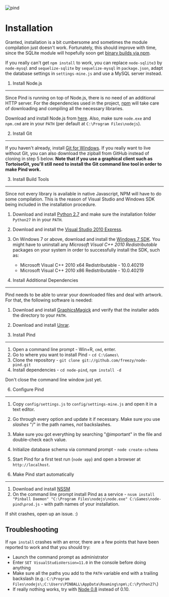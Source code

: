 ![pind](https://raw.github.com/freezy/node-pind/gh-pages/img/hipsterlogo-install.png)

Installation
============

Granted, installation is a bit cumbersome and sometimes the module compilation just doesn't work. Fortunately, this
should improve with time, since the SQLite module will hopefully soon get [binary builds via npm](https://github.com/developmentseed/node-sqlite3/issues/67).

If you really can't get `npm install` to work, you can replace `node-sqlite3` by `node-mysql` and `sequelize-sqlite` by
`sequelize-mysql` in `package.json`, adapt the database settings in `settings-mine.js` and use a MySQL server instead.


1. Install Node.js
------------------
Since Pind is running on top of Node.js, there is no need of an additional
HTTP server. For the dependencies used in the project,
[npm](https://github.com/isaacs/npm) will take care of downloading and
compiling all the necessary libraries.

Download and install Node.js from [here](http://nodejs.org/). Also, make sure
`node.exe` and `npm.cmd` are in your `PATH` (per default at `C:\Program Files\nodejs`).


2. Install Git
--------------
If you haven't already, install [Git for Windows](https://code.google.com/p/msysgit/downloads/list?q=full+installer+official+git). If you really want
to live without Git, you can also download the zipball from GitHub instead of
cloning in step 5 below. **Note that if you use a graphical client such as TortoiseGit, you'll still need
to install the Git command line tool in order to make Pind work.**


3. Install Build Tools
----------------------

Since not every library is available in native Javascript, NPM will have to do
some compilation. This is the reason of Visual Studio and Windows SDK being
included in the installation procedure.

1. Download and install [Python 2.7](http://www.python.org/download/releases/2.7.5/) and make sure the installation
   folder `Python27` in in your `PATH`.
2. Download and install the [Visual Studio 2010 Express](http://go.microsoft.com/?linkid=9709949).
3. On Windows 7 or above, download and install the
   [Windows 7 SDK](http://www.microsoft.com/en-us/download/details.aspx?id=8279). You might have to uninstall any
   *Microsoft Visual C++ 2010  Redistributable* packages on your system in order to successfully install the SDK,
   such as:
     * Microsoft Visual C++ 2010 x64 Redistributable - 10.0.40219
     * Microsoft Visual C++ 2010 x86 Redistributable - 10.0.40219


4. Install Additional Dependencies
----------------------------------

Pind needs to be able to unrar your downloaded files and deal with artwork. For
that, the following software is needed:

1. Download and install [GraphicsMagick](http://www.graphicsmagick.org/download.html)
   and verify that the installer adds the directory to your `PATH`.
2. Download and install [Unrar](http://gnuwin32.sourceforge.net/downlinks/unrar.php).


5. Install Pind
---------------
1. Open a command line prompt - Win+R, `cmd`, enter.
2. Go to where you want to install Pind  - `cd C:\Games\`
3. Clone the repository - `git clone git://github.com/freezy/node-pind.git`
4. Install dependencies - `cd node-pind`, `npm install -d`

Don't close the command line window just yet.


6. Configure Pind
-----------------
1. Copy `config/settings.js` to `config/settings-mine.js` and open it in a text editor.
2. Go through every option and update it if necessary. Make sure you use *slashes* "/" in the
   path names, *not* backslashes.
3. Make sure you got everything by searching "@important" in the file and double-check each value.
3. Initialize database schema via command prompt - `node create-schema`
4. Start Pind for a first test run (`node app`) and open a browser at
   `http://localhost`.


7. Make Pind start automatically
---------------------------------

1. Download and install [NSSM](http://nssm.cc/)
2. On the command line prompt install Pind as a service - `nssm install "Pinball Daemon" "C:\Program Files\nodejs\node.exe" C:\Games\node-pind\prod.js` - with path names
of your installation.


If shit crashes, open up an issue. :)


Troubleshooting
---------------

If `npm install` crashes with an error, there are a few points that have been reported to work and that you should try:

* Launch the command prompt as administrator
* Enter `SET VisualStudioVersion=11.0` in the console before doing anything
* Make sure all the paths you add to the `PATH` variable end with a trailing backslash (e.g.: `C:\Program Files\nodejs\;C:\Users\PINBALL\AppData\Roaming\npm\;C:\Python27\`)
* If really nothing works, try with [Node 0.8](http://nodejs.org/dist/v0.8.25/) instead of 0.10.
